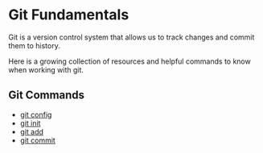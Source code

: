 # Git Fundamentals

Git is a version control system that allows us to track changes and commit them to history. 

Here is a growing collection of resources and helpful commands to know when working with git.

## Git Commands
- [git config](./Commands/Config.md)
- [git init](./commands/init.md)
- [git add](./Commands/Add.md)
- [git commit](./Commands/Commit.md)